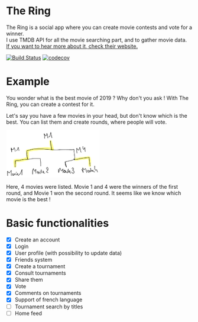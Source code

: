 # The Ring
The Ring is a social app where you can create movie contests and vote for a winner.  
I use TMDB API for all the movie searching part, and to gather movie data.  
[If you want to hear more about it, check their website.](https://www.themoviedb.org/)

[![Build Status](https://travis-ci.com/kcourtois/TheRing.svg?branch=master)](https://travis-ci.com/kcourtois/TheRing) [![codecov](https://codecov.io/gh/kcourtois/TheRing/branch/master/graph/badge.svg)](https://codecov.io/gh/kcourtois/TheRing)

# Example

You wonder what is the best movie of 2019 ? Why don't you ask !
With The Ring, you can create a contest for it.

Let's say you have a few movies in your head, but don't know which is the best. You can list them and create rounds, where people will vote.

<img src="Images/rounds.png" width="50%" height="50%"/>

Here, 4 movies were listed. Movie 1 and 4 were the winners of the first round, and Movie 1 won the second round. It seems like we know which movie is the best !


# Basic functionalities

- [x] Create an account
- [x] Login
- [x] User profile (with possibility to update data)
- [x] Friends system
- [x] Create a tournament
- [x] Consult tournaments
- [x] Share them
- [x] Vote
- [x] Comments on tournaments
- [x] Support of french language
- [ ] Tournament search by titles
- [ ] Home feed